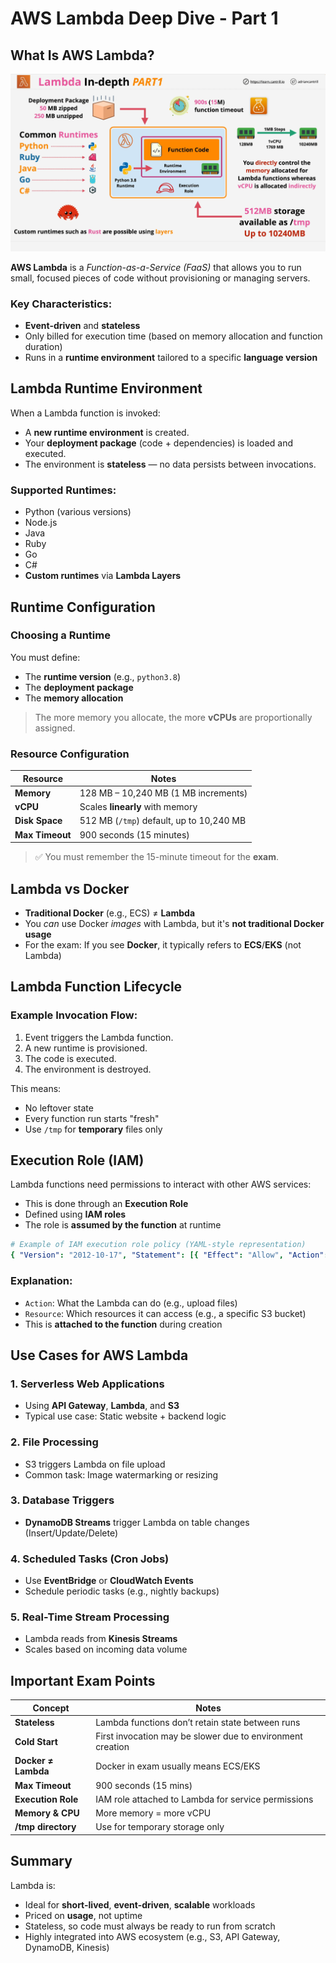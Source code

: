 # AWS Lambda Deep Dive - Part 1

## What Is AWS Lambda?

![alt text](./Images/image-8.png)

**AWS Lambda** is a _Function-as-a-Service (FaaS)_ that allows you to run small, focused pieces of code without provisioning or managing servers.

### Key Characteristics:

- **Event-driven** and **stateless**
- Only billed for execution time (based on memory allocation and function duration)
- Runs in a **runtime environment** tailored to a specific **language version**

## Lambda Runtime Environment

When a Lambda function is invoked:

- A **new runtime environment** is created.
- Your **deployment package** (code + dependencies) is loaded and executed.
- The environment is **stateless** — no data persists between invocations.

### Supported Runtimes:

- Python (various versions)
- Node.js
- Java
- Ruby
- Go
- C#
- **Custom runtimes** via **Lambda Layers**

## Runtime Configuration

### Choosing a Runtime

You must define:

- The **runtime version** (e.g., `python3.8`)
- The **deployment package**
- The **memory allocation**

> The more memory you allocate, the more **vCPUs** are proportionally assigned.

### Resource Configuration

| Resource        | Notes                                    |
| --------------- | ---------------------------------------- |
| **Memory**      | 128 MB – 10,240 MB (1 MB increments)     |
| **vCPU**        | Scales **linearly** with memory          |
| **Disk Space**  | 512 MB (`/tmp`) default, up to 10,240 MB |
| **Max Timeout** | 900 seconds (15 minutes)                 |

> ✅ You must remember the 15-minute timeout for the **exam**.

## Lambda vs Docker

- **Traditional Docker** (e.g., ECS) ≠ **Lambda**
- You _can_ use Docker _images_ with Lambda, but it's **not traditional Docker usage**
- For the exam: If you see **Docker**, it typically refers to **ECS**/**EKS** (not Lambda)

## Lambda Function Lifecycle

### Example Invocation Flow:

1. Event triggers the Lambda function.
2. A new runtime is provisioned.
3. The code is executed.
4. The environment is destroyed.

This means:

- No leftover state
- Every function run starts "fresh"
- Use `/tmp` for **temporary** files only

## Execution Role (IAM)

Lambda functions need permissions to interact with other AWS services:

- This is done through an **Execution Role**
- Defined using **IAM roles**
- The role is **assumed by the function** at runtime

```yaml
# Example of IAM execution role policy (YAML-style representation)
{ "Version": "2012-10-17", "Statement": [{ "Effect": "Allow", "Action": "s3:PutObject", "Resource": "arn:aws:s3:::my-bucket/*" }] }
```

### Explanation:

- `Action`: What the Lambda can do (e.g., upload files)
- `Resource`: Which resources it can access (e.g., a specific S3 bucket)
- This is **attached to the function** during creation

## Use Cases for AWS Lambda

### 1. **Serverless Web Applications**

- Using **API Gateway**, **Lambda**, and **S3**
- Typical use case: Static website + backend logic

### 2. **File Processing**

- S3 triggers Lambda on file upload
- Common task: Image watermarking or resizing

### 3. **Database Triggers**

- **DynamoDB Streams** trigger Lambda on table changes (Insert/Update/Delete)

### 4. **Scheduled Tasks (Cron Jobs)**

- Use **EventBridge** or **CloudWatch Events**
- Schedule periodic tasks (e.g., nightly backups)

### 5. **Real-Time Stream Processing**

- Lambda reads from **Kinesis Streams**
- Scales based on incoming data volume

## Important Exam Points

| Concept             | Notes                                                      |
| ------------------- | ---------------------------------------------------------- |
| **Stateless**       | Lambda functions don’t retain state between runs           |
| **Cold Start**      | First invocation may be slower due to environment creation |
| **Docker ≠ Lambda** | Docker in exam usually means ECS/EKS                       |
| **Max Timeout**     | 900 seconds (15 mins)                                      |
| **Execution Role**  | IAM role attached to Lambda for service permissions        |
| **Memory & CPU**    | More memory = more vCPU                                    |
| **/tmp directory**  | Use for temporary storage only                             |

## Summary

Lambda is:

- Ideal for **short-lived**, **event-driven**, **scalable** workloads
- Priced on **usage**, not uptime
- Stateless, so code must always be ready to run from scratch
- Highly integrated into AWS ecosystem (e.g., S3, API Gateway, DynamoDB, Kinesis)
